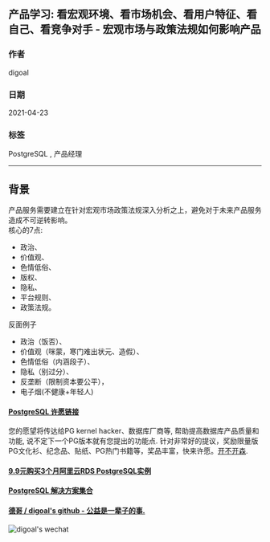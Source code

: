 ## 产品学习: 看宏观环境、看市场机会、看用户特征、看自己、看竞争对手 - 宏观市场与政策法规如何影响产品   
        
### 作者        
digoal        
        
### 日期        
2021-04-23         
        
### 标签        
PostgreSQL , 产品经理          
        
----        
        
## 背景        
    
产品服务需要建立在针对宏观市场政策法规深入分析之上，避免对于未来产品服务造成不可逆转影响。    
核心的7点:     
- 政治、    
- 价值观、    
- 色情低俗、    
- 版权、    
- 隐私、    
- 平台规则、    
- 政策法规。    
    
反面例子    
- 政治（饭否）、    
- 价值观（咪蒙，寒门难出状元、造假）、    
- 色情低俗（内涵段子）、    
- 隐私（别过分）、    
- 反垄断（限制资本要公平），    
- 电子烟(不健康+年轻人)    
  
  
#### [PostgreSQL 许愿链接](https://github.com/digoal/blog/issues/76 "269ac3d1c492e938c0191101c7238216")
您的愿望将传达给PG kernel hacker、数据库厂商等, 帮助提高数据库产品质量和功能, 说不定下一个PG版本就有您提出的功能点. 针对非常好的提议，奖励限量版PG文化衫、纪念品、贴纸、PG热门书籍等，奖品丰富，快来许愿。[开不开森](https://github.com/digoal/blog/issues/76 "269ac3d1c492e938c0191101c7238216").  
  
  
#### [9.9元购买3个月阿里云RDS PostgreSQL实例](https://www.aliyun.com/database/postgresqlactivity "57258f76c37864c6e6d23383d05714ea")
  
  
#### [PostgreSQL 解决方案集合](https://yq.aliyun.com/topic/118 "40cff096e9ed7122c512b35d8561d9c8")
  
  
#### [德哥 / digoal's github - 公益是一辈子的事.](https://github.com/digoal/blog/blob/master/README.md "22709685feb7cab07d30f30387f0a9ae")
  
  
![digoal's wechat](../pic/digoal_weixin.jpg "f7ad92eeba24523fd47a6e1a0e691b59")
  
